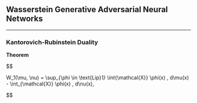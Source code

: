 ## Wasserstein Generative Adversarial Neural Networks

---

### Kantorovich-Rubinstein Duality

**Theorem**

$$

W_1(\mu, \nu) = \sup_{\phi \in \text{Lip}_1} \int_{\mathcal{X}} \phi(x) \, d\mu(x) - \int_{\mathcal{X}} \phi(x) \, d\nu(x),

$$